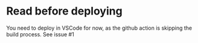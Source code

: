 # Read before deploying

You need to deploy in VSCode for now, as the github action is skipping the build process. See issue #1
